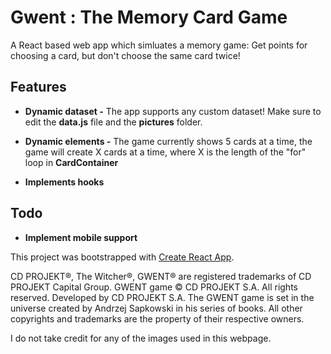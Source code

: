 # Gwent : The Memory Card Game

A React based web app which simluates a memory game: Get points for choosing a card, but don't choose the same card twice!

## Features

* __Dynamic dataset -__ The app supports any custom dataset! Make sure to edit the __data.js__ file and the __pictures__ folder.

* __Dynamic elements -__ The game currently shows 5 cards at a time, the game will create X cards at a time, where X is the length of the "for" loop in __CardContainer__

* __Implements hooks__ 

## Todo

* __Implement mobile support__

This project was bootstrapped with [Create React App](https://github.com/facebook/create-react-app).

CD PROJEKT®, The Witcher®, GWENT® are registered trademarks of CD PROJEKT Capital Group. GWENT game © CD PROJEKT S.A. All rights reserved. Developed by CD PROJEKT S.A. The GWENT game is set in the universe created by Andrzej Sapkowski in his series of books. All other copyrights and trademarks are the property of their respective owners.

I do not take credit for any of the images used in this webpage.

